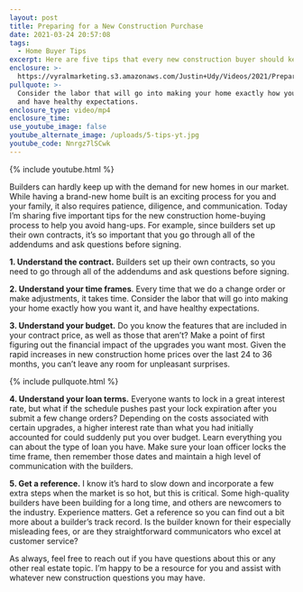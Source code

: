 ```yaml
---
layout: post
title: Preparing for a New Construction Purchase
date: 2021-03-24 20:57:08
tags:
  - Home Buyer Tips
excerpt: Here are five tips that every new construction buyer should keep in mind.
enclosure: >-
  https://vyralmarketing.s3.amazonaws.com/Justin+Udy/Videos/2021/Preparing+for+a+New+Construction+Purchase.mp4
pullquote: >-
  Consider the labor that will go into making your home exactly how you want it,
  and have healthy expectations.
enclosure_type: video/mp4
enclosure_time:
use_youtube_image: false
youtube_alternate_image: /uploads/5-tips-yt.jpg
youtube_code: Nnrgz7lSCwk
---
```

{% include youtube.html %}

Builders can hardly keep up with the demand for new homes in our market. While having a brand-new home built is an exciting process for you and your family, it also requires patience, diligence, and communication. Today I’m sharing five important tips for the new construction home-buying process to help you avoid hang-ups. For example, since builders set up their own contracts, it’s so important that you go through all of the addendums and ask questions before signing.&nbsp;

**1\. Understand the contract.** Builders set up their own contracts, so you need to go through all of the addendums and ask questions before signing.&nbsp;

**2\. Understand your time frames**. Every time that we do a change order or make adjustments, it takes time. Consider the labor that will go into making your home exactly how you want it, and have healthy expectations.&nbsp;

**3\. Understand your budget.** Do you know the features that are included in your contract price, as well as those that aren’t? Make a point of first figuring out the financial impact of the upgrades you want most. Given the rapid increases in new construction home prices over the last 24 to 36 months, you can’t leave any room for unpleasant surprises.&nbsp;

{% include pullquote.html %}

**4\. Understand your loan terms.** Everyone wants to lock in a great interest rate, but what if the schedule pushes past your lock expiration after you submit a few change orders? Depending on the costs associated with certain upgrades, a higher interest rate than what you had initially accounted for could suddenly put you over budget. Learn everything you can about the type of loan you have. Make sure your loan officer locks the time frame, then remember those dates and maintain a high level of communication with the builders.&nbsp;

**5\. Get a reference.** I know it’s hard to slow down and incorporate a few extra steps when the market is so hot, but this is critical. Some high-quality builders have been building for a long time, and others are newcomers to the industry. Experience matters. Get a reference so you can find out a bit more about a builder’s track record. Is the builder known for their especially misleading fees, or are they straightforward communicators who excel at customer service?&nbsp;

As always, feel free to reach out if you have questions about this or any other real estate topic. I’m happy to be a resource for you and assist with whatever new construction questions you may have.
